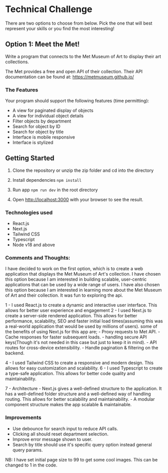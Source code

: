 # Technical Challenge

There are two options to choose from below. Pick the one that will best represent your skills or you find the most interesting!

## Option 1: Meet the Met!

Write a program that connects to the Met Museum of Art to display their art collections.

The Met provides a free and open API of their collection. Their API documentation can be found at: https://metmuseum.github.io/

### The Features

Your program should support the following features (time permitting):

- A view for paginated display of objects
- A view for individual object details
- Filter objects by department
- Search for object by ID
- Search for object by title
- Interface is mobile responsive
- Interface is stylized

## Getting Started

1. Clone the repository or unzip the zip folder and cd into the directory

2. Install dependencies
   `npm install`

3. Run app
   `npm run dev` in the root directory

4. Open [http://localhost:3000](http://localhost:3000) with your browser to see the result.

### Technologies used

- React.js
- Next.js
- Tailwind CSS
- Typescript
- Node v18 and above

### Comments and Thoughts:

I have decided to work on the first option, which is to create a web application that displays the Met Museum of Art's collection. I have chosen this option because I am interested in building scalable, user-centric applications that can be used by a wide range of users. I have also chosen this option because I am interested in learning more about the Met Museum of Art and their collection. It was fun to exploring the api.

1 - I used React.js to create a dynamic and interactive user interface. This allows for better user experience and engagement
2 - I used Next.js to create a server-side rendered application. This allows for better performance, scalability, SEO and faster initial load times(assuming this was a real-world application that would be used by millions of users). some of the benefits of using Next.js for this app are;
    - Proxy requests to Met API.
    - Cache responses for faster subsequent loads.
    - handling secure API keys(Though it's not needed in this case but just to keep it in mind).
    - API routes for cross-device extensibility.
    - Handle pagination & filtering on the backend. 


4 - I used Tailwind CSS to create a responsive and modern design. This allows for easy customization and scalability.
6 - I used Typescript to create a type-safe application. This allows for better code quality and maintainability.

7 - Architecture
    - Next.js gives a well-defined structure to the application. It has a well-defined folder structure and a well-defined way of handling routing. This allows for better scalability and maintainability.
    - A modular component structure makes the app scalable & maintainable.

### Improvements

- Use debounce for search input to reduce API calls.
- Clicking all should reset department selection.
- Improve error message shown to user.
- Search by title should use it's specific query option instead general query params.

NB: I have set initial page size to 99 to get some cool images. This can be changed to 1 in the code.